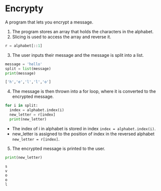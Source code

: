 # Encrypty
A program that lets you encrypt a message.

1. The program stores an array that holds the characters in the alphabet.
2. Slicing is used to access the array and reverse it.
```python
r = alphabet[::1]
```
3. The user inputs their message and the message is split into a list.

```python
message = 'hello'
split = list(message)
print(message)

['h','e','l','l','o']

```
4. The message is then thrown into a for loop, where it is converted to the encrypted message.
```python
for i in split:
  index = alphabet.index(i)
  new_letter = r[index]
  print(new_letter)
```
- The index of i in alphabet is stored in index `index = alphabet.index(i)`.
- new_letter is assigned to the position of index in the reversed alphabet `new_letter = r[index]`.
5. The encrypted message is printed to the user.
```python
print(new_letter)

s
v
o
o
l
```
